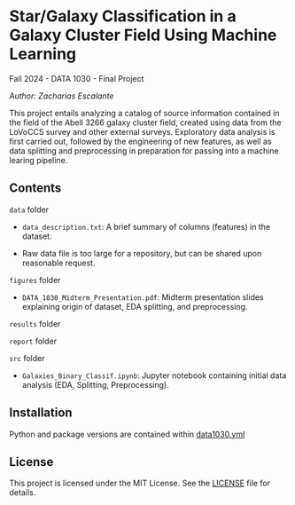 # Star/Galaxy Classification in a Galaxy Cluster Field Using Machine Learning
Fall 2024 - DATA 1030 - Final Project

_Author: Zacharias Escalante_

This project entails analyzing a catalog of source information contained in the field of the Abell 3266 galaxy cluster field, created using data from the LoVoCCS survey and other external surveys. Exploratory data analysis is first carried out, followed by the engineering of new features, as well as data splitting and preprocessing in preparation for passing into a machine learing pipeline.

## Contents

`data` folder

* `data_description.txt`: A brief summary of columns (features) in the dataset.

* Raw data file is too large for a repository, but can be shared upon reasonable request.

`figures` folder

* `DATA_1030_Midterm_Presentation.pdf`: Midterm presentation slides explaining origin of dataset, EDA splitting, and preprocessing.

`results` folder

`report` folder

`src` folder

* `Galaxies_Binary_Classif.ipynb`: Jupyter notebook containing initial data analysis (EDA, Splitting, Preprocessing).


## Installation

Python and package versions are contained within [data1030.yml](data1030.yml)


## License

This project is licensed under the MIT License. See the [LICENSE](LICENSE.txt) file for details.

